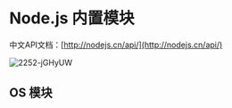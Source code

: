 # Node.js 内置模块

中文API文档：[http://nodejs.cn/api/](http://nodejs.cn/api/)

![2252-jGHyUW](https://cdn-static.learntech.cn/notes/20211006/2252-jGHyUW.png!min)

## OS 模块
